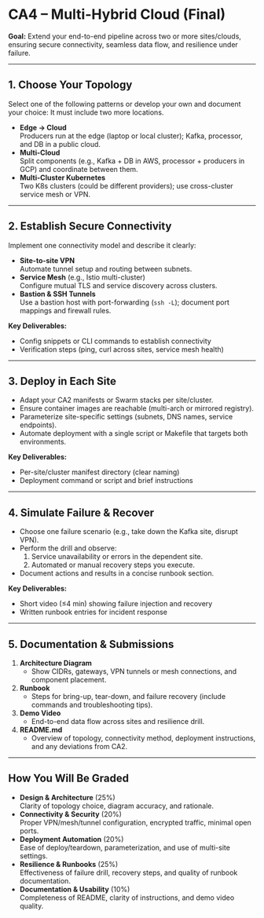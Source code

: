 # CA4 – Multi-Hybrid Cloud (Final)

**Goal:** Extend your end-to-end pipeline across two or more sites/clouds, ensuring secure connectivity, seamless data flow, and resilience under failure.

---

## 1. Choose Your Topology

Select one of the following patterns or develop your own and document your choice: It must include two more locations.

- **Edge → Cloud**  
  Producers run at the edge (laptop or local cluster); Kafka, processor, and DB in a public cloud.
- **Multi-Cloud**  
  Split components (e.g., Kafka + DB in AWS, processor + producers in GCP) and coordinate between them.
- **Multi-Cluster Kubernetes**  
  Two K8s clusters (could be different providers); use cross-cluster service mesh or VPN.

---

## 2. Establish Secure Connectivity

Implement one connectivity model and describe it clearly:

- **Site-to-site VPN**  
  Automate tunnel setup and routing between subnets.
- **Service Mesh** (e.g., Istio multi-cluster)  
  Configure mutual TLS and service discovery across clusters.
- **Bastion & SSH Tunnels**  
  Use a bastion host with port-forwarding (`ssh -L`); document port mappings and firewall rules.

**Key Deliverables:**
- Config snippets or CLI commands to establish connectivity
- Verification steps (ping, curl across sites, service mesh health)

---

## 3. Deploy in Each Site

- Adapt your CA2 manifests or Swarm stacks per site/cluster.
- Ensure container images are reachable (multi-arch or mirrored registry).
- Parameterize site-specific settings (subnets, DNS names, service endpoints).
- Automate deployment with a single script or Makefile that targets both environments.

**Key Deliverables:**
- Per-site/cluster manifest directory (clear naming)
- Deployment command or script and brief instructions

---

## 4. Simulate Failure & Recover

- Choose one failure scenario (e.g., take down the Kafka site, disrupt VPN).
- Perform the drill and observe:
    1. Service unavailability or errors in the dependent site.
    2. Automated or manual recovery steps you execute.
- Document actions and results in a concise runbook section.

**Key Deliverables:**
- Short video (≤4 min) showing failure injection and recovery
- Written runbook entries for incident response

---

## 5. Documentation & Submissions

1. **Architecture Diagram**
    - Show CIDRs, gateways, VPN tunnels or mesh connections, and component placement.
2. **Runbook**
    - Steps for bring-up, tear-down, and failure recovery (include commands and troubleshooting tips).
3. **Demo Video**
    - End-to-end data flow across sites and resilience drill.
4. **README.md**
    - Overview of topology, connectivity method, deployment instructions, and any deviations from CA2.

---

## How You Will Be Graded

- **Design & Architecture** (25%)  
  Clarity of topology choice, diagram accuracy, and rationale.
- **Connectivity & Security** (20%)  
  Proper VPN/mesh/tunnel configuration, encrypted traffic, minimal open ports.
- **Deployment Automation** (20%)  
  Ease of deploy/teardown, parameterization, and use of multi-site settings.
- **Resilience & Runbooks** (25%)  
  Effectiveness of failure drill, recovery steps, and quality of runbook documentation.
- **Documentation & Usability** (10%)  
  Completeness of README, clarity of instructions, and demo video quality.